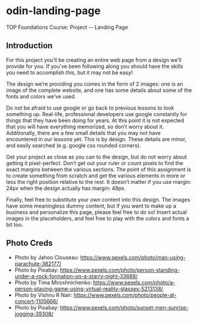 # odin-landing-page

TOP Foundations Course: Project -- Landing Page

## Introduction

For this project you’ll be creating an entire web page from a design we’ll provide for you. If you’ve been following along you should have the skills you need to accomplish this, but it may not be easy!

The design we’re providing you comes in the form of 2 images: one is an image of the complete website, and one has some details about some of the fonts and colors we’ve used.

Do not be afraid to use google or go back to previous lessons to look something up. Real-life, professional developers use google constantly for things that they have been doing for years. At this point it is not expected that you will have everything memorized, so don’t worry about it. Additionally, there are a few small details that you may not have encountered in our lessons yet. This is by design. These details are minor, and easily searched (e.g. google css rounded corners).

Get your project as close as you can to the design, but do not worry about getting it pixel-perfect. Don’t get out your ruler or count pixels to find the exact margins between the various sections. The point of this assignment is to create something from scratch and get the various elements in more or less the right position relative to the rest. It doesn’t matter if you use margin: 24px when the design actually has margin: 48px.

Finally, feel free to substitute your own content into this design. The images have some meaningless dummy content, but if you want to make up a business and personalize this page, please feel free to do so! Insert actual images in the placeholders, and feel free to play with the colors and fonts a bit too.

## Photo Creds

- Photo by Jahoo Clouseau: <https://www.pexels.com/photo/man-using-parachute-382177/>
- Photo by Pixabay: <https://www.pexels.com/photo/person-standing-under-a-rock-formation-on-a-starry-night-33688/>
- Photo by Tima Miroshnichenko: <https://www.pexels.com/photo/a-person-playing-game-using-virtual-reality-glasses-5213138/>
- Photo by Vishnu R Nair: <https://www.pexels.com/photo/people-at-concert-1105666/>
- Photo by Pixabay: <https://www.pexels.com/photo/sunset-men-sunrise-jogging-39308/>
